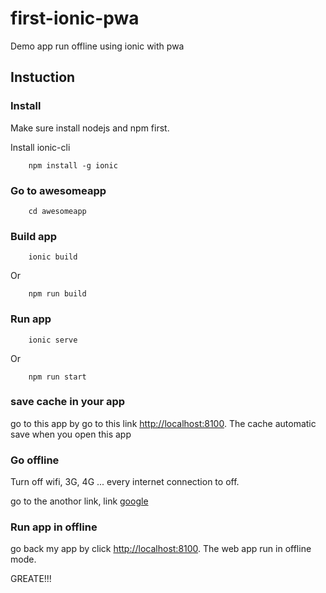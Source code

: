 # first-ionic-pwa
Demo app run offline using ionic with pwa

## Instuction

### Install 

Make sure install nodejs and npm first.

Install ionic-cli

```shell
    npm install -g ionic
```
### Go to awesomeapp

```shell
    cd awesomeapp
```

### Build app

```shell
    ionic build
```

Or

```shell
    npm run build
```

### Run app

```
    ionic serve
```

Or

```
    npm run start
```

### save cache in your app

go to this app by go to this link [http://localhost:8100](http://localhost:8100/). The cache automatic save when you open this app

### Go offline

Turn off wifi, 3G, 4G ... every internet connection to off.

go to the anothor link, link [google](https://google.com)

### Run app in offline

go back my app by click [http://localhost:8100](http://localhost:8100/). The web app run in offline mode.

GREATE!!! 
